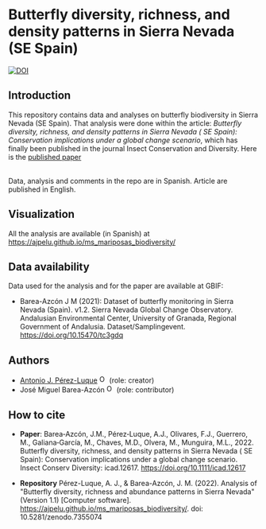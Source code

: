 # Butterfly diversity, richness, and density patterns in Sierra Nevada (SE Spain)
[![DOI](https://zenodo.org/badge/442390785.svg)](https://zenodo.org/badge/latestdoi/442390785)

## Introduction 
This repository contains data and analyses on butterfly biodiversity in Sierra Nevada (SE Spain). That analysis were done within the article: *Butterfly diversity, richness, and density patterns in Sierra Nevada ( SE Spain): Conservation implications under a global change scenario*, which has finally been published in the journal Insect Conservation and Diversity. Here is the [published paper](https://doi.org/10.1111/icad.12617) 

<br>
Data, analysis and comments in the repo are in Spanish. Article are published in English. 

## Visualization
All the analysis are available (in Spanish) at https://ajpelu.github.io/ms_mariposas_biodiversity/

## Data availability 
Data used for the analysis and for the paper are available at GBIF: 

- Barea-Azcón J M (2021): Dataset of butterfly monitoring in Sierra Nevada (Spain). v1.2. Sierra Nevada Global Change Observatory. Andalusian Environmental Center, University of Granada, Regional Government of Andalusia. Dataset/Samplingevent. https://doi.org/10.15470/tc3gdq 

## Authors
- [Antonio J. Pérez-Luque](https://github.com/ajpelu) <a href="https://orcid.org/0000-0002-1747-0469" target="orcid.widget">
<img alt="ORCID logo" src="https://info.orcid.org/wp-content/uploads/2019/11/orcid_16x16.png" width="16" height="16" /></a> (role: creator)
- José Miguel Barea-Azcón <a href="https://orcid.org/0000-0001-8081-1513" target="orcid.widget">
<img alt="ORCID logo" src="https://info.orcid.org/wp-content/uploads/2019/11/orcid_16x16.png" width="16" height="16" /></a> (role: contributor)

## How to cite 
- **Paper**: 
Barea‐Azcón, J.M., Pérez‐Luque, A.J., Olivares, F.J., Guerrero, M., Galiana‐García, M., Chaves, M.D., Olvera, M., Munguira, M.L., 2022. Butterfly diversity, richness, and density patterns in Sierra Nevada ( SE Spain): Conservation implications under a global change scenario. Insect Conserv Diversity: icad.12617. https://doi.org/10.1111/icad.12617

- **Repository**
Pérez-Luque, A. J., & Barea-Azcón, J. M. (2022). Analysis of "Butterfly diversity, richness and abundance patterns in Sierra Nevada" (Version 1.1) [Computer software]. https://ajpelu.github.io/ms_mariposas_biodiversity/. doi: 10.5281/zenodo.7355074 


